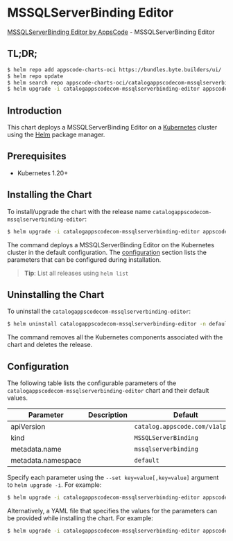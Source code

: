 # MSSQLServerBinding Editor

[MSSQLServerBinding Editor by AppsCode](https://appscode.com) - MSSQLServerBinding Editor

## TL;DR;

```bash
$ helm repo add appscode-charts-oci https://bundles.byte.builders/ui/
$ helm repo update
$ helm search repo appscode-charts-oci/catalogappscodecom-mssqlserverbinding-editor --version=v0.8.0
$ helm upgrade -i catalogappscodecom-mssqlserverbinding-editor appscode-charts-oci/catalogappscodecom-mssqlserverbinding-editor -n default --create-namespace --version=v0.8.0
```

## Introduction

This chart deploys a MSSQLServerBinding Editor on a [Kubernetes](http://kubernetes.io) cluster using the [Helm](https://helm.sh) package manager.

## Prerequisites

- Kubernetes 1.20+

## Installing the Chart

To install/upgrade the chart with the release name `catalogappscodecom-mssqlserverbinding-editor`:

```bash
$ helm upgrade -i catalogappscodecom-mssqlserverbinding-editor appscode-charts-oci/catalogappscodecom-mssqlserverbinding-editor -n default --create-namespace --version=v0.8.0
```

The command deploys a MSSQLServerBinding Editor on the Kubernetes cluster in the default configuration. The [configuration](#configuration) section lists the parameters that can be configured during installation.

> **Tip**: List all releases using `helm list`

## Uninstalling the Chart

To uninstall the `catalogappscodecom-mssqlserverbinding-editor`:

```bash
$ helm uninstall catalogappscodecom-mssqlserverbinding-editor -n default
```

The command removes all the Kubernetes components associated with the chart and deletes the release.

## Configuration

The following table lists the configurable parameters of the `catalogappscodecom-mssqlserverbinding-editor` chart and their default values.

|     Parameter      | Description |                  Default                   |
|--------------------|-------------|--------------------------------------------|
| apiVersion         |             | <code>catalog.appscode.com/v1alpha1</code> |
| kind               |             | <code>MSSQLServerBinding</code>            |
| metadata.name      |             | <code>mssqlserverbinding</code>            |
| metadata.namespace |             | <code>default</code>                       |


Specify each parameter using the `--set key=value[,key=value]` argument to `helm upgrade -i`. For example:

```bash
$ helm upgrade -i catalogappscodecom-mssqlserverbinding-editor appscode-charts-oci/catalogappscodecom-mssqlserverbinding-editor -n default --create-namespace --version=v0.8.0 --set apiVersion=catalog.appscode.com/v1alpha1
```

Alternatively, a YAML file that specifies the values for the parameters can be provided while
installing the chart. For example:

```bash
$ helm upgrade -i catalogappscodecom-mssqlserverbinding-editor appscode-charts-oci/catalogappscodecom-mssqlserverbinding-editor -n default --create-namespace --version=v0.8.0 --values values.yaml
```
